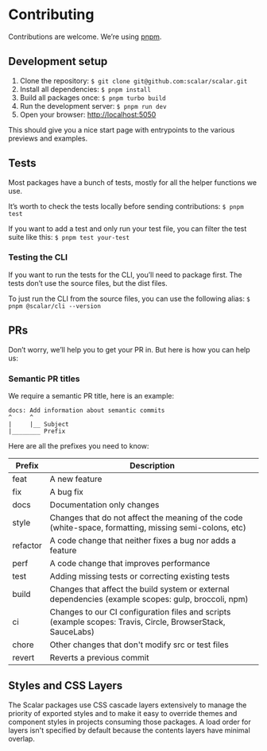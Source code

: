 # Contributing

Contributions are welcome. We’re using [pnpm](https://pnpm.io/).

## Development setup

1. Clone the repository: `$ git clone git@github.com:scalar/scalar.git`
2. Install all dependencies: `$ pnpm install`
3. Build all packages once: `$ pnpm turbo build`
4. Run the development server: `$ pnpm run dev`
5. Open your browser: <http://localhost:5050>

This should give you a nice start page with entrypoints to the various previews and examples.

## Tests

Most packages have a bunch of tests, mostly for all the helper functions we use.

It’s worth to check the tests locally before sending contributions: `$ pnpm test`

If you want to add a test and only run your test file, you can filter the test suite like this: `$ pnpm test your-test`

### Testing the CLI

If you want to run the tests for the CLI, you’ll need to package first. The tests don’t use the source files, but the dist files.

To just run the CLI from the source files, you can use the following alias:
`$ pnpm @scalar/cli --version`

## PRs

Don’t worry, we’ll help you to get your PR in. But here is how you can help us:

### Semantic PR titles

We require a semantic PR title, here is an example:

```
docs: Add information about semantic commits
^     ^
|     |__ Subject
|________ Prefix
```

Here are all the prefixes you need to know:

| Prefix   | Description                                                                                                 |
| -------- | ----------------------------------------------------------------------------------------------------------- |
| feat     | A new feature                                                                                               |
| fix      | A bug fix                                                                                                   |
| docs     | Documentation only changes                                                                                  |
| style    | Changes that do not affect the meaning of the code (white-space, formatting, missing semi-colons, etc)      |
| refactor | A code change that neither fixes a bug nor adds a feature                                                   |
| perf     | A code change that improves performance                                                                     |
| test     | Adding missing tests or correcting existing tests                                                           |
| build    | Changes that affect the build system or external dependencies (example scopes: gulp, broccoli, npm)         |
| ci       | Changes to our CI configuration files and scripts (example scopes: Travis, Circle, BrowserStack, SauceLabs) |
| chore    | Other changes that don't modify src or test files                                                           |
| revert   | Reverts a previous commit                                                                                   |

## Styles and CSS Layers

The Scalar packages use CSS cascade layers extensively to manage the priority of exported styles and to make it easy to override themes and component styles in projects consuming those packages. A load order for layers isn't specified by default because the contents layers have minimal overlap.
